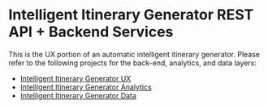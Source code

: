 # Intelligent Itinerary Generator REST API + Backend Services

This is the UX portion of an automatic intelligent itinerary generator. Please refer to the following projects for the back-end, analytics, and data layers:
* [Intelligent Itinerary Generator UX](https://github.com/dale-chang91/auto-itinerary/)
* [Intelligent Itinerary Generator Analytics](https://github.com/dale-chang91/auto-itinerary-analytics/)
* [Intelligent Itinerary Generator Data](https://github.com/dale-chang91/auto-itinerary-data/)

